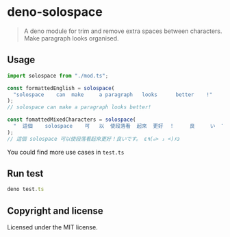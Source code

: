 # deno-solospace

> A deno module for trim and remove extra spaces between characters. Make paragraph looks organised.

## Usage

```ts
import solospace from "./mod.ts";

const formattedEnglish = solospace(
  "solospace    can  make     a paragraph   looks      better    !"
);
// solospace can make a paragraph looks better!

const fomattedMixedCharacters = solospace(
  "  這個    solospace    可   以  使段落看  起來  更好  ！     良     い  で  す   。  ε٩(๑>    ₃ <)۶з"
);
// 這個 solospace 可以使段落看起來更好！良いです。 ε٩(๑> ₃ <)۶з
```

You could find more use cases in `test.ts`

## Run test

```ts
deno test.ts
```

## Copyright and license

Licensed under the MIT license.

